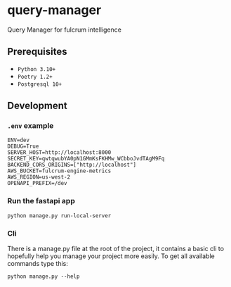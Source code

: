 # query-manager

Query Manager for fulcrum intelligence

## Prerequisites

- `Python 3.10+`
- `Poetry 1.2+`
- `Postgresql 10+`

## Development

### `.env` example

```shell
ENV=dev
DEBUG=True
SERVER_HOST=http://localhost:8000
SECRET_KEY=qwtqwubYA0pN1GMmKsFKHMw_WCbboJvdTAgM9Fq
BACKEND_CORS_ORIGINS=["http://localhost"]
AWS_BUCKET=fulcrum-engine-metrics
AWS_REGION=us-west-2
OPENAPI_PREFIX=/dev
```

### Run the fastapi app

```shell
python manage.py run-local-server
```

### Cli

There is a manage.py file at the root of the project, it contains a basic cli to hopefully
help you manage your project more easily. To get all available commands type this:

```shell
python manage.py --help
```
